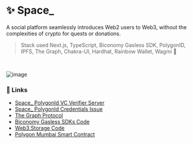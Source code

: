 # ✨ Space_

A social platform seamlessly introduces Web2 users to Web3, without the complexities of crypto for quests or donations.
>Stack used Next.js, TypeScript, Biconomy Gasless SDK, PolygonID, IPFS, The Graph,  Chakra-UI, Hardhat, Rainbow Wallet, Wagmi 🚀

<br/>

![image](https://i.ibb.co/DKN8HTZ/Screenshot-2023-10-22-at-1-23-06-AM.png)


### 🔗 Links
- [Space_ PolygonId VC Verifier Server](https://github.com/lakshh07/space-vc-server)
- [Space_ PolygonId Credentials Issue](https://issuer-ui.polygonid.me/credentials/scan-link/2a3bc413-5f08-4a30-8e06-ad518c76ba57)
- [The Graph Protocol](https://api.studio.thegraph.com/query/55782/space/v0.0.4)
- [Biconomy Gasless SDKs Code](https://github.com/lakshh07/space_/blob/main/packages/next-app/hooks/useAccountAbstraction.ts)
- [Web3.Storage Code](https://github.com/lakshh07/space_/blob/main/packages/next-app/hooks/useWeb3StorageClient.ts)
- [Polygon Mumbai Smart Contract](https://mumbai.polygonscan.com/address/0x67A94C43b74562aa461e3cf0ED91CfF66427312D)